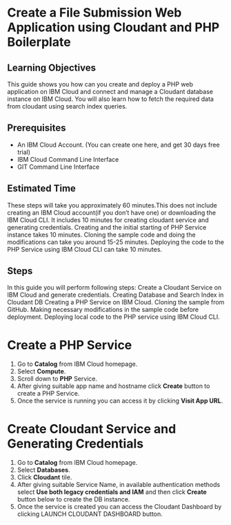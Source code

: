 # Create a File Submission Web Application using Cloudant and PHP Boilerplate

## Learning Objectives
This guide shows you how can you create and deploy a PHP web application on IBM Cloud and connect and manage a Cloudant database instance on IBM Cloud.
You will also learn how to fetch the required data from cloudant using search index queries.

## Prerequisites
- An IBM Cloud Account. (You can create one here, and get 30 days free trial)
- IBM Cloud Command Line Interface
- GIT Command Line Interface

## Estimated Time
These steps will take you approximately 60 minutes.This does not include creating an IBM Cloud account(if you don’t have one) or downloading the IBM Cloud CLI. It includes 10 minutes for creating cloudant service and generating credentials. Creating and the initial starting of PHP Service instance takes 10 minutes. Cloning the sample code and doing the modifications can take you around 15-25 minutes. Deploying the code to the PHP Service using IBM Cloud CLI can take 10 minutes.

## Steps
In this guide you will perform following steps:
Create a Cloudant Service on IBM Cloud and generate credentials.
Creating Database and Search Index in Cloudant DB
Creating a PHP Service on IBM Cloud.
Cloning the sample from GitHub.
Making necessary modifications in the sample code before deployment.
Deploying local code to the PHP service using IBM Cloud CLI.

# Create a PHP Service
1. Go to **Catalog** from IBM Cloud homepage.
2. Select **Compute**.
3. Scroll down to **PHP** Service.
4. After giving suitable app name and hostname click **Create** button to create a PHP Service.
5. Once the service is running you can access it by clicking **Visit App URL**.

# Create Cloudant Service and Generating Credentials
1. Go to **Catalog** from IBM Cloud homepage.
2. Select **Databases**.
3. Click **Cloudant** tile.
4. After giving suitable Service Name, in available authentication methods select **Use both legacy credentials and IAM** and then click **Create** button below to create the DB instance.
5. Once the service is created you can access the Cloudant Dashboard by clicking LAUNCH CLOUDANT DASHBOARD button.
